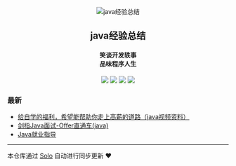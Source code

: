 <p align="center"><img alt="java经验总结" src="https://static.b3log.org/images/brand/solo-32.png"></p><h2 align="center">
java经验总结
</h2>

<h4 align="center">笑谈开发轶事<br/>品味程序人生</h4>
<p align="center"><a title="java经验总结" target="_blank" href="https://github.com/zywaiting/solo-blog"><img src="https://img.shields.io/github/last-commit/zywaiting/solo-blog.svg?style=flat-square&color=FF9900"></a>
<a title="GitHub repo size in bytes" target="_blank" href="https://github.com/zywaiting/solo-blog"><img src="https://img.shields.io/github/repo-size/zywaiting/solo-blog.svg?style=flat-square"></a>
<a title="Solo Version" target="_blank" href="https://github.com/b3log/solo/releases"><img src="https://img.shields.io/badge/solo-3.6.3-f1e05a.svg?style=flat-square&color=blueviolet"></a>
<a title="Hits" target="_blank" href="https://github.com/b3log/hits"><img src="https://hits.b3log.org/zywaiting/solo-blog.svg"></a></p>

### 最新

* [给自学的福利，希望能帮助你走上高薪的道路（java视频资料）](http://zhuyao.xin/articles/2019/09/18/1568797448008.html)
* [剑指Java面试-Offer直通车(java)](http://zhuyao.xin/articles/2019/09/18/1568797061680.html)
* [Java就业指导](http://zhuyao.xin/articles/2019/08/18/1566111671856.html)



---

本仓库通过 [Solo](https://github.com/b3log/solo) 自动进行同步更新 ❤️ 